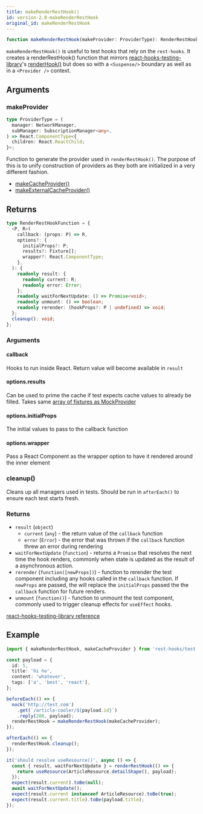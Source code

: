 ```yaml
---
title: makeRenderRestHook()
id: version-2.0-makeRenderRestHook
original_id: makeRenderRestHook
---
```


```typescript
function makeRenderRestHook(makeProvider: ProviderType): RenderRestHookFunction;
```

`makeRenderRestHook()` is useful to test hooks that rely on the `rest-hooks`. It creates a renderRestHook()
function that mirrors [react-hooks-testing-library](https://github.com/mpeyper/react-hooks-testing-library)'s [renderHook()](https://github.com/mpeyper/react-hooks-testing-library#renderhookcallback-options) but does so with a `<Suspense/>` boundary
as well as in a `<Provider />` context.

## Arguments

### makeProvider

```typescript
type ProviderType = (
  manager: NetworkManager,
  subManager: SubscriptionManager<any>,
) => React.ComponentType<{
  children: React.ReactChild;
}>;
```

Function to generate the provider used in `renderRestHook()`. The purpose of this is to unify construction of
providers as they both are initialized in a very different fashion.

- [makeCacheProvider()](./makeCacheProvider.md)
- [makeExternalCacheProvider()](./makeExternalCacheProvider.md)

## Returns

```typescript
type RenderRestHookFunction = {
  <P, R>(
    callback: (props: P) => R,
    options?: {
      initialProps?: P;
      results?: Fixture[];
      wrapper?: React.ComponentType;
    },
  ): {
    readonly result: {
      readonly current: R;
      readonly error: Error;
    };
    readonly waitForNextUpdate: () => Promise<void>;
    readonly unmount: () => boolean;
    readonly rerender: (hookProps?: P | undefined) => void;
  };
  cleanup(): void;
};
```

### Arguments

#### callback

Hooks to run inside React. Return value will become available in `result`

#### options.results

Can be used to prime the cache if test expects cache values to already be filled. Takes same
[array of fixtures as MockProvider](https://resthooks.io/docs/api/MockProvider#results)

#### options.initialProps

The initial values to pass to the callback function

#### options.wrapper

Pass a React Component as the wrapper option to have it rendered around the inner element

### cleanup()

Cleans up all managers used in tests. Should be run in `afterEach()` to ensure each test starts fresh.

### Returns

- `result` (`object`)
  - `current` (`any`) - the return value of the `callback` function
  - `error` (`Error`) - the error that was thrown if the `callback` function threw an error during rendering
- `waitForNextUpdate` (`function`) - returns a `Promise` that resolves the next time the hook renders, commonly when state is updated as the result of a asynchronous action.
- `rerender` (`function([newProps])`) - function to rerender the test component including any hooks called in the `callback` function. If `newProps` are passed, the will replace the `initialProps` passed the the `callback` function for future renders.
- `unmount` (`function()`) - function to unmount the test component, commonly used to trigger cleanup effects for `useEffect` hooks.

[react-hooks-testing-library reference](https://github.com/mpeyper/react-hooks-testing-library/blob/master/README.md#returns)

## Example

```typescript
import { makeRenderRestHook, makeCacheProvider } from 'rest-hooks/test';

const payload = {
  id: 5,
  title: 'hi ho',
  content: 'whatever',
  tags: ['a', 'best', 'react'],
};

beforeEach(() => {
  nock('http://test.com')
    .get(`/article-cooler/${payload.id}`)
    .reply(200, payload);
  renderRestHook = makeRenderRestHook(makeCacheProvider);
});

afterEach(() => {
  renderRestHook.cleanup();
});

it('should resolve useResource()', async () => {
  const { result, waitForNextUpdate } = renderRestHook(() => {
    return useResource(ArticleResource.detailShape(), payload);
  });
  expect(result.current).toBe(null);
  await waitForNextUpdate();
  expect(result.current instanceof ArticleResource).toBe(true);
  expect(result.current.title).toBe(payload.title);
});
```
